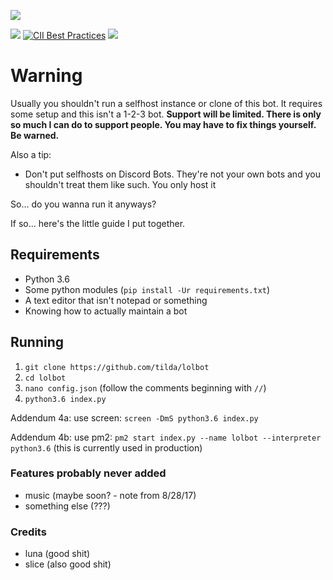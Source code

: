 
![](https://i-made.theworstme.me/ea0ad4.png)

[![](https://img.shields.io/badge/discord-server-7289DA.svg)](https://discord.gg/PEW4wx9) [![CII Best Practices](https://bestpractices.coreinfrastructure.org/projects/772/badge)](https://bestpractices.coreinfrastructure.org/projects/772)
[<img src="https://lold.s-ul.eu/OC314kET">](https://discordapp.com/api/oauth2/authorize?client_id=272549225454239744&scope=bot&permissions=0)

# Warning
Usually you shouldn't run a selfhost instance or clone of this bot. It requires some setup and this isn't a 1-2-3 bot. **Support will be limited. There is only so much I can do to support people. You may have to fix things yourself. Be warned.**

Also a tip:
  - Don't put selfhosts on Discord Bots. They're not your own bots and you shouldn't treat them like such. You only host it

So... do you wanna run it anyways?

If so... here's the little guide I put together.

## Requirements

- Python 3.6
- Some python modules (`pip install -Ur requirements.txt`)
- A text editor that isn't notepad or something
- Knowing how to actually maintain a bot

## Running

1. `git clone https://github.com/tilda/lolbot`
2. `cd lolbot`
3. `nano config.json` (follow the comments beginning with `//`)
4. `python3.6 index.py` 

Addendum 4a: use screen: `screen -DmS python3.6 index.py`

Addendum 4b: use pm2: `pm2 start index.py --name lolbot --interpreter python3.6` (this is currently used in production)

### Features probably never added
- music (maybe soon? - note from 8/28/17)
- something else (???)

### Credits
- luna (good shit)
- slice (also good shit)
